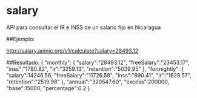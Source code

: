 # salary
API para consultar el IR e INSS de un salario fijo en Nicaragua

##Ejemplo:

http://salary.apinic.org/v1/calculate?salary=28493.12

##Resultado:
    {
        "monthly": {
            "salary":"28493.12",
            "freeSalary":"23453.17",
            "inss":"1780.82",
            "ir":"3259.13",
            "retention":"5039.95"
        },
        "fortnightly": {
            "salary":14246.56,
            "freeSalary":"11726.58",
            "inss":"890.41",
            "ir":"1629.57",
            "retention":"2519.98"
        },
        "annual":"320547.60",
        "excess":200000,
        "base":15000,
        "percentage":0.2
    }

